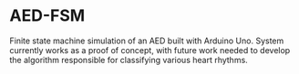 # AED-FSM
Finite state machine simulation of an AED built with Arduino Uno. System currently works as a proof of concept, with future work needed to develop the algorithm responsible for classifying various heart rhythms.
